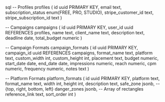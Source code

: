 sql
-- Profiles
profiles (
  id uuid PRIMARY KEY,
  email text,
  subscription_status enum(FREE, PRO, STUDIO),
  stripe_customer_id text,
  stripe_subscription_id text
)

-- Campaigns
campaigns (
  id uuid PRIMARY KEY,
  user_id uuid REFERENCES profiles,
  name text,
  client_name text,
  description text,
  deadline date,
  total_budget numeric
)

-- Campaign Formats
campaign_formats (
  id uuid PRIMARY KEY,
  campaign_id uuid REFERENCES campaigns,
  format_name text,
  platform text,
  custom_width int,
  custom_height int,
  placement text,
  budget numeric,
  start_date date,
  end_date date,
  impressions numeric,
  reach numeric,
  cpm numeric,
  frequency numeric,
  notes text
)

-- Platform Formats
platform_formats (
  id uuid PRIMARY KEY,
  platform text,
  format_name text,
  width int,
  height int,
  description text,
  safe_zone jsonb,      -- {top, right, bottom, left}
  danger_zones jsonb,   -- Array of rectangles
  reference_link text,
  sort_order int
)